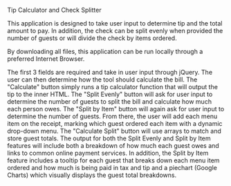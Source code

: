 Tip Calculator and Check Splitter

This application is designed to take user input to determine tip and the total amount to pay. In addition, the check can be split evenly when provided the number of guests or will divide the check by items ordered.

By downloading all files, this application can be run locally through a preferred Internet Browser.

The first 3 fields are required and take in user input through jQuery. The user can then determine how the tool should calculate the bill. The "Calculate" button simply runs a tip calculator function that will output the tip to the inner HTML. The "Split Evenly" button will ask for user input to determine the number of guests to split the bill and calculate how much each person owes. The "Split by Item" button will again ask for user input to determine the number of guests. From there, the user will add each menu item on the receipt, marking which guest ordered each item with a dynamic drop-down menu. The "Calculate Split" button will use arrays to match and store guest totals. The output for both the Split Evenly and Split by Item features will include both a breakdown of how much each guest owes and links to common online payment services. In addition, the Split by Item feature includes a tooltip for each guest that breaks down each menu item ordered and how much is being paid in tax and tip and a piechart (Google Charts) which visually displays the guest total breakdowns.
